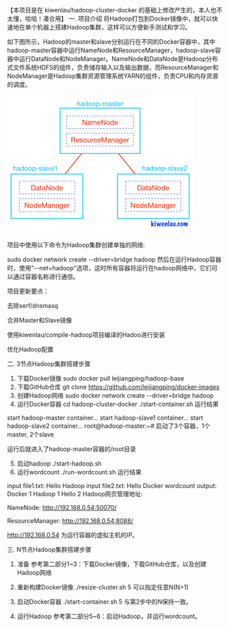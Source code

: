 
【本项目是在 kiwenlau/hadoop-cluster-docker 的基础上修改产生的，本人也不太懂，哈哈！凑合用】
一. 项目介绍
将Hadoop打包到Docker镜像中，就可以快速地在单个机器上搭建Hadoop集群，这样可以方便新手测试和学习。

如下图所示，Hadoop的master和slave分别运行在不同的Docker容器中，其中hadoop-master容器中运行NameNode和ResourceManager，hadoop-slave容器中运行DataNode和NodeManager。NameNode和DataNode是Hadoop分布式文件系统HDFS的组件，负责储存输入以及输出数据，而ResourceManager和NodeManager是Hadoop集群资源管理系统YARN的组件，负责CPU和内存资源的调度。

![alt tag](https://github.com/leijiangping/docker-image/blob/master/hadoop-base/hadoop-cluster-docker.png)

项目中使用以下命令为Hadoop集群创建单独的网络:

sudo docker network create --driver=bridge hadoop
然后在运行Hadoop容器时，使用"--net=hadoop"选项，这时所有容器将运行在hadoop网络中，它们可以通过容器名称进行通信。

项目更新要点：

去除serf/dnsmasq

合并Master和Slave镜像

使用kiwenlau/compile-hadoop项目编译的Hadoo进行安装

优化Hadoop配置

二. 3节点Hadoop集群搭建步骤
1. 下载Docker镜像
sudo docker pull leijiangping/hadoop-base
2. 下载GitHub仓库
git clone https://github.com/leijiangping/docker-images
3. 创建Hadoop网络
sudo docker network create --driver=bridge hadoop
4. 运行Docker容器
cd hadoop-cluster-docker
./start-container.sh
运行结果

start hadoop-master container...
start hadoop-slave1 container...
start hadoop-slave2 container...
root@hadoop-master:~# 
启动了3个容器，1个master, 2个slave

运行后就进入了hadoop-master容器的/root目录

5. 启动hadoop
./start-hadoop.sh
6. 运行wordcount
./run-wordcount.sh
运行结果

input file1.txt:
Hello Hadoop
input file2.txt:
Hello Docker
wordcount output:
Docker    1
Hadoop    1
Hello    2
Hadoop网页管理地址:

NameNode: http://192.168.0.54:50070/

ResourceManager: http://192.168.0.54:8088/

http://192.168.0.54 为运行容器的虚拟主机的IP。

三. N节点Hadoop集群搭建步骤
1. 准备
参考第二部分1~3：下载Docker镜像，下载GitHub仓库，以及创建Hadoop网络

2. 重新构建Docker镜像
./resize-cluster.sh 5
可以指定任意N(N>1)

3. 启动Docker容器
./start-container.sh 5
与第2步中的N保持一致。

4. 运行Hadoop
参考第二部分5~6：启动Hadoop，并运行wordcount。
